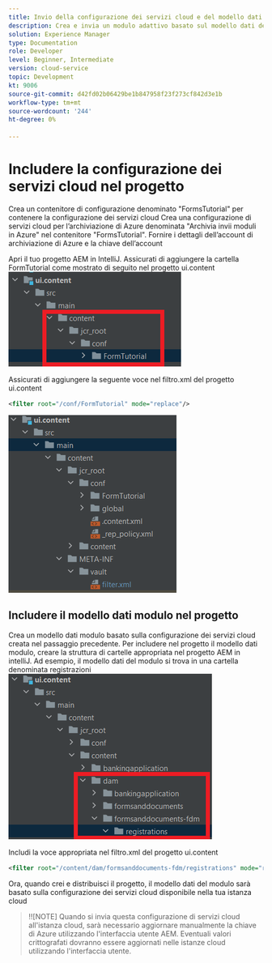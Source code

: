 ```yaml
---
title: Invio della configurazione dei servizi cloud e del modello dati del modulo all’istanza cloud
description: Crea e invia un modulo adattivo basato sul modello dati del modulo di archiviazione di Azure all’istanza cloud.
solution: Experience Manager
type: Documentation
role: Developer
level: Beginner, Intermediate
version: cloud-service
topic: Development
kt: 9006
source-git-commit: d42fd02b06429be1b847958f23f273cf842d3e1b
workflow-type: tm+mt
source-wordcount: '244'
ht-degree: 0%

---
```



# Includere la configurazione dei servizi cloud nel progetto

Crea un contenitore di configurazione denominato &quot;FormsTutorial&quot; per contenere la configurazione dei servizi cloud Crea una configurazione di servizi cloud per l’archiviazione di Azure denominata &quot;Archivia invii moduli in Azure&quot; nel contenitore &quot;FormsTutorial&quot;. Fornire i dettagli dell’account di archiviazione di Azure e la chiave dell’account

Apri il tuo progetto AEM in IntelliJ. Assicurati di aggiungere la cartella FormTutorial come mostrato di seguito nel progetto ui.content
![cloud-services-configuration](assets/cloud-services-configuration.png)

Assicurati di aggiungere la seguente voce nel filtro.xml del progetto ui.content

```xml
<filter root="/conf/FormTutorial" mode="replace"/>
```

![filter-xml](assets/ui-content-filter.png)

## Includere il modello dati modulo nel progetto

Crea un modello dati modulo basato sulla configurazione dei servizi cloud creata nel passaggio precedente. Per includere nel progetto il modello dati modulo, creare la struttura di cartelle appropriata nel progetto AEM in intelliJ. Ad esempio, il modello dati del modulo si trova in una cartella denominata registrazioni
![contenuto fdm](assets/ui-content-fdm.png)

Includi la voce appropriata nel filtro.xml del progetto ui.content

```xml
<filter root="/content/dam/formsanddocuments-fdm/registrations" mode="replace"/>
```

Ora, quando crei e distribuisci il progetto, il modello dati del modulo sarà basato sulla configurazione dei servizi cloud disponibile nella tua istanza cloud

>!![NOTE]
Quando si invia questa configurazione di servizi cloud all&#39;istanza cloud, sarà necessario aggiornare manualmente la chiave di Azure utilizzando l&#39;interfaccia utente AEM. Eventuali valori crittografati dovranno essere aggiornati nelle istanze cloud utilizzando l&#39;interfaccia utente.




